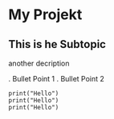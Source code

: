 # My Projekt

## This is he Subtopic
another decription

 . Bullet Point 1
 . Bullet Point 2

```
print("Hello")
print("Hello")
print("Hello")
```
